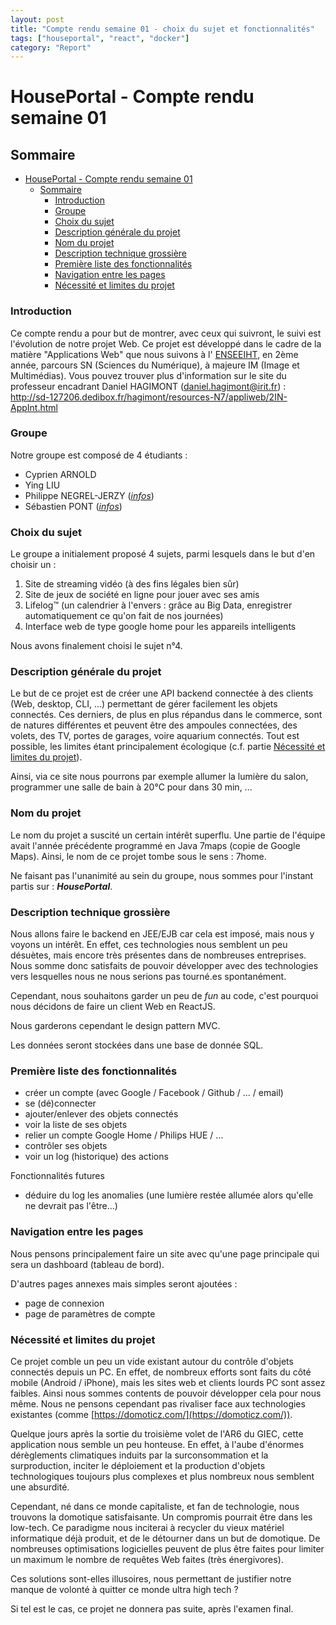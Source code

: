 ```yaml
---
layout: post
title: "Compte rendu semaine 01 - choix du sujet et fonctionnalités"
tags: ["houseportal", "react", "docker"]
category: "Report"
---
```


# HousePortal - Compte rendu semaine 01

## Sommaire

- [HousePortal - Compte rendu semaine 01](#houseportal---compte-rendu-semaine-01)
  - [Sommaire](#sommaire)
    - [Introduction](#introduction)
    - [Groupe](#groupe)
    - [Choix du sujet](#choix-du-sujet)
    - [Description générale du projet](#description-générale-du-projet)
    - [Nom du projet](#nom-du-projet)
    - [Description technique grossière](#description-technique-grossière)
    - [Première liste des fonctionnalités](#première-liste-des-fonctionnalités)
    - [Navigation entre les pages](#navigation-entre-les-pages)
    - [Nécessité et limites du projet](#nécessité-et-limites-du-projet)

### Introduction

Ce compte rendu a pour but de montrer, avec ceux qui suivront, le suivi est
l'évolution de notre projet Web. Ce projet est développé dans le cadre de la
matière "Applications Web" que nous suivons à l'
[ENSEEIHT](https://www.enseeiht.fr/fr/index.html), en 2ème année, parcours SN
(Sciences du Numérique), à majeure IM (Image et Multimédias).
Vous pouvez trouver plus d'information sur le site du professeur encadrant
Daniel HAGIMONT ([daniel.hagimont@irit.fr](mailto:daniel.hagimont@irit.fr)) :
<http://sd-127206.dedibox.fr/hagimont/resources-N7/appliweb/2IN-AppInt.html>

### Groupe

Notre groupe est composé de 4 étudiants :

- Cyprien ARNOLD
- Ying LIU
- Philippe NEGREL-JERZY ([*infos*](https://www.bsodium.fr/))
- Sébastien PONT ([*infos*](http://www.sebastienpont.fr/))

### Choix du sujet

Le groupe a initialement proposé 4 sujets, parmi lesquels dans le but d'en choisir un :

1. Site de streaming vidéo (à des fins légales bien sûr)
2. Site de jeux de société en ligne pour jouer avec ses amis
3. Lifelog™ (un calendrier à l'envers : grâce au Big Data, enregistrer automatiquement ce qu'on fait de nos journées)
4. Interface web de type google home pour les appareils intelligents

Nous avons finalement choisi le sujet n°4.

### Description générale du projet

Le but de ce projet est de créer une API backend connectée à des clients (Web, desktop, CLI, ...) permettant de gérer facilement les objets connectés. Ces derniers, de plus en plus répandus dans le commerce, sont de natures différentes et peuvent être des ampoules connectées, des volets, des TV, portes de garages, voire aquarium connectés. Tout est possible, les limites étant principalement écologique (c.f. partie [Nécessité et limites du projet](#nécessité-et-limites-du-projet)).

Ainsi, via ce site nous pourrons par exemple allumer la lumière du salon, programmer une salle de bain à 20°C pour dans 30 min, ...

### Nom du projet

Le nom du projet a suscité un certain intérêt superflu. Une partie de l'équipe avait l'année précédente programmé en Java 7maps (copie de Google Maps). Ainsi, le nom de ce projet tombe sous le sens : 7home.

Ne faisant pas l'unanimité au sein du groupe, nous sommes pour l'instant partis sur : ***HousePortal***.

### Description technique grossière

Nous allons faire le backend en JEE/EJB car cela est imposé, mais nous y voyons un intérêt. En effet, ces technologies nous semblent un peu désuètes, mais encore très présentes dans de nombreuses entreprises. Nous somme donc satisfaits de pouvoir développer avec des technologies vers lesquelles nous ne nous serions pas tourné.es spontanément.

Cependant, nous souhaitons garder un peu de *fun* au code, c'est pourquoi nous décidons de faire un client Web en ReactJS.

Nous garderons cependant le design pattern MVC.

Les données seront stockées dans une base de donnée SQL.

### Première liste des fonctionnalités

- créer un compte (avec Google / Facebook / Github / ... / email)
- se (dé)connecter
- ajouter/enlever des objets connectés
- voir la liste de ses objets
- relier un compte Google Home / Philips HUE / ...
- contrôler ses objets
- voir un log (historique) des actions
  
Fonctionnalités futures

- déduire du log les anomalies (une lumière restée allumée alors qu'elle ne devrait pas l'être...)

### Navigation entre les pages

Nous pensons principalement faire un site avec qu'une page principale qui sera un dashboard (tableau de bord).

D'autres pages annexes mais simples seront ajoutées :

- page de connexion
- page de paramètres de compte

### Nécessité et limites du projet

Ce projet comble un peu un vide existant autour du contrôle d'objets connectés depuis un PC. En effet, de nombreux efforts sont faits du côté mobile (Android / iPhone), mais les sites web et clients lourds PC sont assez faibles. Ainsi nous sommes contents de pouvoir développer cela pour nous même. Nous ne pensons cependant pas rivaliser face aux technologies existantes (comme [https://domoticz.com/](https://domoticz.com/)).

Quelque jours après la sortie du troisième volet de l'AR6 du GIEC, cette application nous semble un peu honteuse.
En effet, à l'aube d'énormes dérèglements climatiques induits par la surconsommation et la surproduction, inciter le déploiement et la production d'objets technologiques toujours plus complexes et plus nombreux nous semblent une absurdité.

Cependant, né dans ce monde capitaliste, et fan de technologie, nous trouvons la domotique satisfaisante. Un compromis pourrait être dans les low-tech. Ce paradigme nous inciterai à recycler du vieux matériel informatique déjà produit, et de le détourner dans un but de domotique. De nombreuses optimisations logicielles peuvent de plus être faites pour limiter un maximum le nombre de requêtes Web faites (très énergivores).

Ces solutions sont-elles illusoires, nous permettant de justifier notre manque de volonté à quitter ce monde ultra high tech ?

Si tel est le cas, ce projet ne donnera pas suite, après l'examen final.
